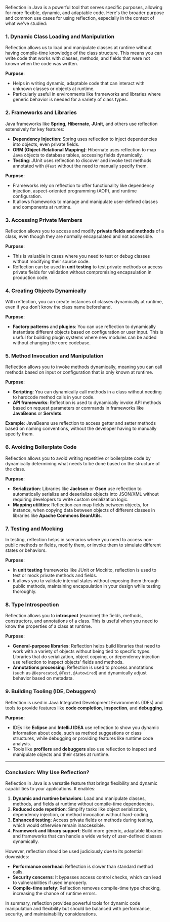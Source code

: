 Reflection in Java is a powerful tool that serves specific purposes, allowing for more flexible, dynamic, and adaptable code. Here's the broader purpose and common use cases for using reflection, especially in the context of what we've studied:

### 1. **Dynamic Class Loading and Manipulation**
Reflection allows us to load and manipulate classes at runtime without having compile-time knowledge of the class structure. This means you can write code that works with classes, methods, and fields that were not known when the code was written.

**Purpose**:
- Helps in writing dynamic, adaptable code that can interact with unknown classes or objects at runtime.
- Particularly useful in environments like frameworks and libraries where generic behavior is needed for a variety of class types.

### 2. **Frameworks and Libraries**
Java frameworks like **Spring**, **Hibernate**, **JUnit**, and others use reflection extensively for key features:

- **Dependency Injection**: Spring uses reflection to inject dependencies into objects, even private fields.
- **ORM (Object-Relational Mapping)**: Hibernate uses reflection to map Java objects to database tables, accessing fields dynamically.
- **Testing**: JUnit uses reflection to discover and invoke test methods annotated with `@Test` without the need to manually specify them.

**Purpose**:
- Frameworks rely on reflection to offer functionality like dependency injection, aspect-oriented programming (AOP), and runtime configuration.
- It allows frameworks to manage and manipulate user-defined classes and components at runtime.

### 3. **Accessing Private Members**
Reflection allows you to access and modify **private fields and methods** of a class, even though they are normally encapsulated and not accessible.

**Purpose**:
- This is valuable in cases where you need to test or debug classes without modifying their source code.
- Reflection can be used in **unit testing** to test private methods or access private fields for validation without compromising encapsulation in production code.

### 4. **Creating Objects Dynamically**
With reflection, you can create instances of classes dynamically at runtime, even if you don’t know the class name beforehand.

**Purpose**:
- **Factory patterns** and **plugins**: You can use reflection to dynamically instantiate different objects based on configuration or user input. This is useful for building plugin systems where new modules can be added without changing the core codebase.

### 5. **Method Invocation and Manipulation**
Reflection allows you to invoke methods dynamically, meaning you can call methods based on input or configuration that is only known at runtime.

**Purpose**:
- **Scripting**: You can dynamically call methods in a class without needing to hardcode method calls in your code.
- **API frameworks**: Reflection is used to dynamically invoke API methods based on request parameters or commands in frameworks like **JavaBeans** or **Servlets**.

**Example**: JavaBeans use reflection to access getter and setter methods based on naming conventions, without the developer having to manually specify them.

### 6. **Avoiding Boilerplate Code**
Reflection allows you to avoid writing repetitive or boilerplate code by dynamically determining what needs to be done based on the structure of the class.

**Purpose**:
- **Serialization**: Libraries like **Jackson** or **Gson** use reflection to automatically serialize and deserialize objects into JSON/XML without requiring developers to write custom serialization logic.
- **Mapping utilities**: Reflection can map fields between objects, for instance, when copying data between objects of different classes in libraries like **Apache Commons BeanUtils**.

### 7. **Testing and Mocking**
In testing, reflection helps in scenarios where you need to access non-public methods or fields, modify them, or invoke them to simulate different states or behaviors.

**Purpose**:
- In **unit testing** frameworks like JUnit or Mockito, reflection is used to test or mock private methods and fields.
- It allows you to validate internal states without exposing them through public methods, maintaining encapsulation in your design while testing thoroughly.

### 8. **Type Introspection**
Reflection allows you to **introspect** (examine) the fields, methods, constructors, and annotations of a class. This is useful when you need to know the properties of a class at runtime.

**Purpose**:
- **General-purpose libraries**: Reflection helps build libraries that need to work with a variety of objects without being tied to specific types. Libraries that do serialization, object copying, or dependency injection use reflection to inspect objects' fields and methods.
- **Annotations processing**: Reflection is used to process annotations (such as `@Deprecated`, `@Test`, `@Autowired`) and dynamically adjust behavior based on metadata.

### 9. **Building Tooling (IDE, Debuggers)**
Reflection is used in Java Integrated Development Environments (IDEs) and tools to provide features like **code completion**, **inspection**, and **debugging**.

**Purpose**:
- IDEs like **Eclipse** and **IntelliJ IDEA** use reflection to show you dynamic information about code, such as method suggestions or class structures, while debugging or providing features like runtime code analysis.
- Tools like **profilers** and **debuggers** also use reflection to inspect and manipulate objects and their states at runtime.

---

### Conclusion: Why Use Reflection?
Reflection in Java is a versatile feature that brings flexibility and dynamic capabilities to your applications. It enables:
1. **Dynamic and runtime behaviors**: Load and manipulate classes, methods, and fields at runtime without compile-time dependencies.
2. **Reduced code repetition**: Simplify tasks like object serialization, dependency injection, or method invocation without hard-coding.
3. **Enhanced testing**: Access private fields or methods during testing, which would otherwise remain inaccessible.
4. **Framework and library support**: Build more generic, adaptable libraries and frameworks that can handle a wide variety of user-defined classes dynamically.

However, reflection should be used judiciously due to its potential downsides:
- **Performance overhead**: Reflection is slower than standard method calls.
- **Security concerns**: It bypasses access control checks, which can lead to vulnerabilities if used improperly.
- **Compile-time safety**: Reflection removes compile-time type checking, increasing the chance of runtime errors.

In summary, reflection provides powerful tools for dynamic code manipulation and flexibility but should be balanced with performance, security, and maintainability considerations.
